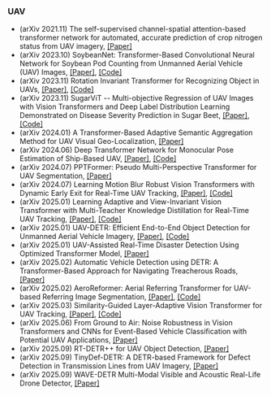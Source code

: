 ### UAV
- (arXiv 2021.11) The self-supervised channel-spatial attention-based transformer network for automated, accurate prediction of crop nitrogen status from UAV imagery, [[Paper]](https://arxiv.org/pdf/2111.06839.pdf)
- (arXiv 2023.10) SoybeanNet: Transformer-Based Convolutional Neural Network for Soybean Pod Counting from Unmanned Aerial Vehicle (UAV) Images, [[Paper]](https://arxiv.org/pdf/2310.10861.pdf), [[Code]](https://github.com/JiajiaLi04/Soybean-Pod-Counting-from-UAV-Images)
- (arXiv 2023.11) Rotation Invariant Transformer for Recognizing Object in UAVs, [[Paper]](https://arxiv.org/pdf/2311.02559.pdf), [[Code]](https://github.com/whucsy/RotTrans)
- (arXiv 2023.11) SugarViT -- Multi-objective Regression of UAV Images with Vision Transformers and Deep Label Distribution Learning Demonstrated on Disease Severity Prediction in Sugar Beet, [[Paper]](https://arxiv.org/pdf/2311.03076.pdf), [[Code]](https://github.com/whucsy/RotTrans)
- (arXiv 2024.01) A Transformer-Based Adaptive Semantic Aggregation Method for UAV Visual Geo-Localization, [[Paper]](https://arxiv.org/pdf/2401.01574.pdf)
- (arXiv 2024.06) Deep Transformer Network for Monocular Pose Estimation of Ship-Based UAV, [[Paper]](https://arxiv.org/pdf/2406.09260.pdf), [[Code]](https://github.com/fdcl-gwu/TNN-MO)
- (arXiv 2024.07) PPTFormer: Pseudo Multi-Perspective Transformer for UAV Segmentation, [[Paper]](https://arxiv.org/pdf/2406.19632.pdf)
- (arXiv 2024.07) Learning Motion Blur Robust Vision Transformers with Dynamic Early Exit for Real-Time UAV Tracking, [[Paper]](https://arxiv.org/pdf/2407.05383.pdf), [[Code]](https://github.com/wuyou3474/BDTrack)
- (arXiv 2025.01) Learning Adaptive and View-Invariant Vision Transformer with Multi-Teacher Knowledge Distillation for Real-Time UAV Tracking, [[Paper]](https://arxiv.org/pdf/2412.20002.pdf), [[Code]](https://github.com/wuyou3474/AVTrack)
- (arXiv 2025.01) UAV-DETR: Efficient End-to-End Object Detection for Unmanned Aerial Vehicle Imagery, [[Paper]](https://arxiv.org/pdf/2501.01855.pdf), [[Code]](https://github.com/ValiantDiligent/UAV-DETR)
- (arXiv 2025.01) UAV-Assisted Real-Time Disaster Detection Using Optimized Transformer Model, [[Paper]](https://arxiv.org/pdf/2501.12087.pdf)
- (arXiv 2025.02) Automatic Vehicle Detection using DETR: A Transformer-Based Approach for Navigating Treacherous Roads, [[Paper]](https://arxiv.org/pdf/2502.17843.pdf)
- (arXiv 2025.02) AeroReformer: Aerial Referring Transformer for UAV-based Referring Image Segmentation, [[Paper]](https://arxiv.org/pdf/2502.16680.pdf), [[Code]](https://github.com/lironui/AeroReformer)
- (arXiv 2025.03) Similarity-Guided Layer-Adaptive Vision Transformer for UAV Tracking, [[Paper]](https://arxiv.org/pdf/2503.06625.pdf), [[Code]](https://github.com/GXNU-ZhongLab/SGLATrack)
- (arXiv 2025.06) From Ground to Air: Noise Robustness in Vision Transformers and CNNs for Event-Based Vehicle Classification with Potential UAV Applications, [[Paper]](https://arxiv.org/pdf/2506.22360.pdf)
- (arXiv 2025.09) RT-DETR++ for UAV Object Detection, [[Paper]](https://arxiv.org/pdf/2509.09157.pdf)
- (arXiv 2025.09) TinyDef-DETR: A DETR-based Framework for Defect Detection in Transmission Lines from UAV Imagery, [[Paper]](https://arxiv.org/pdf/2509.06035.pdf)
- (arXiv 2025.09) WAVE-DETR Multi-Modal Visible and Acoustic Real-Life Drone Detector, [[Paper]](https://arxiv.org/pdf/2509.09859.pdf)
